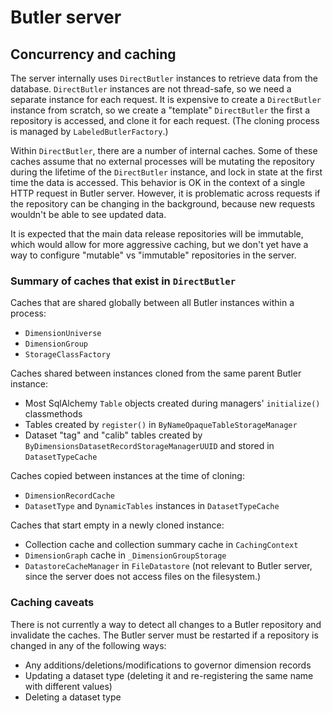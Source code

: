 # Butler server

## Concurrency and caching

The server internally uses `DirectButler` instances to retrieve data from the
database.  `DirectButler` instances are not thread-safe, so we need a separate
instance for each request.  It is expensive to create a `DirectButler` instance
from scratch, so we create a "template" `DirectButler` the first a repository
is accessed, and clone it for each request.  (The cloning process is managed by
`LabeledButlerFactory`.)

Within `DirectButler`, there are a number of internal caches.  Some of these
caches assume that no external processes will be mutating the repository during
the lifetime of the `DirectButler` instance, and lock in state at the first
time the data is accessed.  This behavior is OK in the context of a single HTTP
request in Butler server. However, it is problematic across requests if the
repository can be changing in the background, because new requests wouldn't be
able to see updated data.

It is expected that the main data release repositories will be immutable,
which would allow for more aggressive caching, but we don't yet have a way to
configure "mutable" vs "immutable" repositories in the server.

### Summary of caches that exist in `DirectButler`

Caches that are shared globally between all Butler instances within a process:

- `DimensionUniverse`
- `DimensionGroup`
- `StorageClassFactory`

Caches shared between instances cloned from the same parent Butler instance:

- Most SqlAlchemy `Table` objects created during managers' `initialize()` classmethods
- Tables created by `register()` in `ByNameOpaqueTableStorageManager`
- Dataset "tag" and "calib" tables created by
  `ByDimensionsDatasetRecordStorageManagerUUID` and stored in `DatasetTypeCache`

Caches copied between instances at the time of cloning:

- `DimensionRecordCache`
- `DatasetType` and `DynamicTables` instances in `DatasetTypeCache`

Caches that start empty in a newly cloned instance:

- Collection cache and collection summary cache in `CachingContext`
- `DimensionGraph` cache in `_DimensionGroupStorage`
- `DatastoreCacheManager` in `FileDatastore` (not relevant to Butler server,
  since the server does not access files on the filesystem.)

### Caching caveats

There is not currently a way to detect all changes to a Butler repository and invalidate the caches.  The Butler server must be restarted if a repository is changed in any of the following ways:

- Any additions/deletions/modifications to governor dimension records
- Updating a dataset type (deleting it and re-registering the same name with different values)
- Deleting a dataset type
